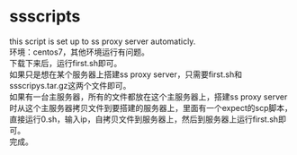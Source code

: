 # ssscripts
this script is set up to ss proxy server automaticly.                                                          
环境：centos7，其他环境运行有问题。     
下载下来后，运行first.sh即可。     
如果只是想在某个服务器上搭建ss proxy server，只需要first.sh和ssscripys.tar.gz这两个文件即可。                               
如果有一台主服务器，所有的文件都放在这个主服务器上，搭建ss proxy server时从这个主服务器拷贝文件到要搭建的服务器上，里面有一个expect的scp脚本， 直接运行0.sh，输入ip，自拷贝文件到服务器上，然后到服务器上运行first.sh即可。                                                       
完成。       

